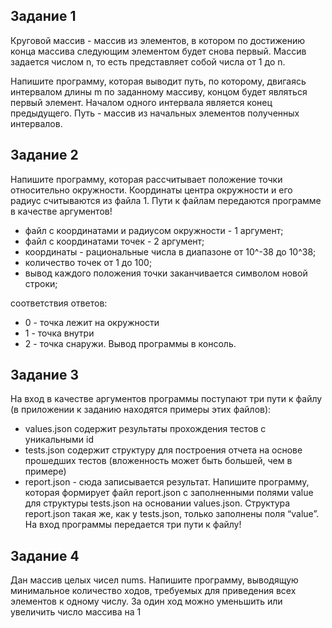 ## Задание 1
Круговой массив - массив из элементов, в котором по достижению конца массива
следующим элементом будет снова первый. Массив задается числом n, то есть
представляет собой числа от 1 до n.

Напишите программу, которая выводит путь, по которому, двигаясь интервалом длины
m по заданному массиву, концом будет являться первый элемент.
Началом одного интервала является конец предыдущего.
Путь - массив из начальных элементов полученных интервалов.

## Задание 2
Напишите программу, которая рассчитывает положение точки относительно
окружности.
Координаты центра окружности и его радиус считываются из файла 1.
Пути к файлам передаются программе в качестве аргументов!
- файл с координатами и радиусом окружности - 1 аргумент;
- файл с координатами точек - 2 аргумент;
- координаты - рациональные числа в диапазоне от 10^-38 до 10^38;
- количество точек от 1 до 100;
- вывод каждого положения точки заканчивается символом новой строки;

соответствия ответов:
- 0 - точка лежит на окружности
- 1 - точка внутри
- 2 - точка снаружи.
  Вывод программы в консоль.

## Задание 3
На вход в качестве аргументов программы поступают три пути к файлу (в приложении
к заданию находятся примеры этих файлов):
- values.json содержит результаты прохождения тестов с уникальными id
- tests.json содержит структуру для построения отчета на основе прошедших тестов (вложенность может быть большей, чем в примере)
- report.json - сюда записывается результат.
  Напишите программу, которая формирует файл report.json с заполненными полями value для структуры tests.json на основании values.json.
  Структура report.json такая же, как у tests.json, только заполнены поля “value”.
  На вход программы передается три пути к файлу!

## Задание 4
Дан массив целых чисел nums.
Напишите программу, выводящую минимальное количество ходов, требуемых для приведения всех элементов к одному числу.
За один ход можно уменьшить или увеличить число массива на 1